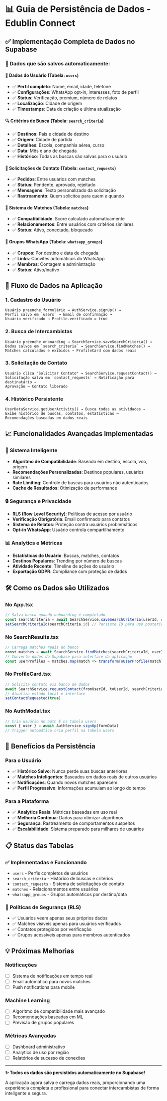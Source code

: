 # 📊 Guia de Persistência de Dados - Edublin Connect

## ✅ Implementação Completa de Dados no Supabase

### 🎯 Dados que são salvos automaticamente:

#### 👤 **Dados do Usuário (Tabela: `users`)**
- ✅ **Perfil completo**: Nome, email, idade, telefone
- ✅ **Configurações**: WhatsApp opt-in, interesses, foto de perfil
- ✅ **Status**: Verificação, premium, número de relatos
- ✅ **Localização**: Cidade de origem
- ✅ **Timestamps**: Data de criação e última atualização

#### 🔍 **Critérios de Busca (Tabela: `search_criteria`)**
- ✅ **Destinos**: País e cidade de destino
- ✅ **Origem**: Cidade de partida
- ✅ **Detalhes**: Escola, companhia aérea, curso
- ✅ **Data**: Mês e ano de chegada
- ✅ **Histórico**: Todas as buscas são salvas para o usuário

#### 💬 **Solicitações de Contato (Tabela: `contact_requests`)**
- ✅ **Pedidos**: Entre usuários com matches
- ✅ **Status**: Pendente, aprovado, rejeitado
- ✅ **Mensagens**: Texto personalizado da solicitação
- ✅ **Rastreamento**: Quem solicitou para quem e quando

#### 🎯 **Sistema de Matches (Tabela: `matches`)**
- ✅ **Compatibilidade**: Score calculado automaticamente
- ✅ **Relacionamentos**: Entre usuários com critérios similares
- ✅ **Status**: Ativo, conectado, bloqueado

#### 📱 **Grupos WhatsApp (Tabela: `whatsapp_groups`)**
- ✅ **Grupos**: Por destino e data de chegada
- ✅ **Links**: Convites automáticos do WhatsApp
- ✅ **Membros**: Contagem e administração
- ✅ **Status**: Ativo/inativo

## 🔄 Fluxo de Dados na Aplicação

### 1. **Cadastro do Usuário**
```
Usuário preenche formulário → AuthService.signUp() → 
Perfil salvo em `users` → Email de confirmação → 
Usuário verificado → Profile.verificado = true
```

### 2. **Busca de Intercambistas**
```
Usuário preenche onboarding → SearchService.saveSearchCriteria() → 
Dados salvos em `search_criteria` → SearchService.findMatches() → 
Matches calculados e exibidos → ProfileCard com dados reais
```

### 3. **Solicitação de Contato**
```
Usuário clica "Solicitar Contato" → SearchService.requestContact() → 
Solicitação salva em `contact_requests` → Notificação para destinatário → 
Aprovação → Contato liberado
```

### 4. **Histórico Persistente**
```
UserDataService.getUserActivity() → Busca todas as atividades → 
Exibe histórico de buscas, contatos, estatísticas → 
Recomendações baseadas em dados reais
```

## 📈 Funcionalidades Avançadas Implementadas

### 🧠 **Sistema Inteligente**
- **Algoritmo de Compatibilidade**: Baseado em destino, escola, voo, origem
- **Recomendações Personalizadas**: Destinos populares, usuários similares
- **Rate Limiting**: Controle de buscas para usuários não autenticados
- **Cache de Resultados**: Otimização de performance

### 🔒 **Segurança e Privacidade**
- **RLS (Row Level Security)**: Políticas de acesso por usuário
- **Verificação Obrigatória**: Email confirmado para contatos
- **Sistema de Relatos**: Proteção contra usuários problemáticos
- **Opt-in WhatsApp**: Usuário controla compartilhamento

### 📊 **Analytics e Métricas**
- **Estatísticas do Usuário**: Buscas, matches, contatos
- **Destinos Populares**: Trending por número de buscas
- **Atividade Recente**: Timeline de ações do usuário
- **Exportação GDPR**: Compliance com proteção de dados

## 🛠️ Como os Dados são Utilizados

### **No App.tsx**
```typescript
// Salva busca quando onboarding é completado
const searchCriteria = await SearchService.saveSearchCriteria(userId, searchData)
setSearchCriteriaId(searchCriteria.id) // Persiste ID para uso posterior
```

### **No SearchResults.tsx**
```typescript
// Carrega matches reais do banco
const matches = await SearchService.findMatches(searchCriteriaId, userId)
// Converte dados do Supabase para interface da aplicação
const userProfiles = matches.map(match => transformToUserProfile(match))
```

### **No ProfileCard.tsx**
```typescript
// Solicita contato via banco de dados
await SearchService.requestContact(fromUserId, toUserId, searchCriteriaId, message)
// Atualiza estado local e interface
setContactRequested(true)
```

### **No AuthModal.tsx**
```typescript
// Cria usuário no auth E na tabela users
const { user } = await AuthService.signUp(formData)
// Trigger automático cria perfil na tabela users
```

## 🚀 Benefícios da Persistência

### **Para o Usuário**
- ✅ **Histórico Salvo**: Nunca perde suas buscas anteriores
- ✅ **Matches Inteligentes**: Baseados em dados reais de outros usuários
- ✅ **Notificações**: Quando novos matches aparecem
- ✅ **Perfil Progressivo**: Informações acumulam ao longo do tempo

### **Para a Plataforma**
- ✅ **Analytics Reais**: Métricas baseadas em uso real
- ✅ **Melhoria Contínua**: Dados para otimizar algoritmos
- ✅ **Segurança**: Rastreamento de comportamentos suspeitos
- ✅ **Escalabilidade**: Sistema preparado para milhares de usuários

## 📋 Status das Tabelas

### ✅ **Implementadas e Funcionando**
- `users` - Perfis completos de usuários
- `search_criteria` - Histórico de buscas e critérios
- `contact_requests` - Sistema de solicitações de contato
- `matches` - Relacionamentos entre usuários
- `whatsapp_groups` - Grupos automáticos por destino/data

### 🔄 **Políticas de Segurança (RLS)**
- ✅ Usuários veem apenas seus próprios dados
- ✅ Matches visíveis apenas para usuários verificados
- ✅ Contatos protegidos por verificação
- ✅ Grupos acessíveis apenas para membros autenticados

## 💡 Próximas Melhorias

### **Notificações**
- [ ] Sistema de notificações em tempo real
- [ ] Email automático para novos matches
- [ ] Push notifications para mobile

### **Machine Learning**
- [ ] Algoritmo de compatibilidade mais avançado
- [ ] Recomendações baseadas em ML
- [ ] Previsão de grupos populares

### **Métricas Avançadas**
- [ ] Dashboard administrativo
- [ ] Analytics de uso por região
- [ ] Relatórios de sucesso de conexões

---

**✨ Todos os dados são persistidos automaticamente no Supabase!**

A aplicação agora salva e carrega dados reais, proporcionando uma experiência completa e profissional para conectar intercambistas de forma inteligente e segura.